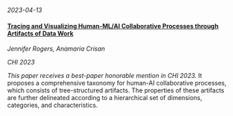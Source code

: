 

*2023-04-13*

#### [Tracing and Visualizing Human-ML/AI Collaborative Processes through Artifacts of Data Work](https://arxiv.org/pdf/2304.02699.pdf)

*Jennifer Rogers, Anamaria Crisan*

*CHI 2023*

*This paper receives a best-paper honorable mention in CHI 2023.* It proposes a comprehensive taxonomy for human-AI collaborative processes, which consists of tree-structured artifacts. The properties of these artifacts are further delineated according to a hierarchical set of dimensions, categories, and characteristics.
